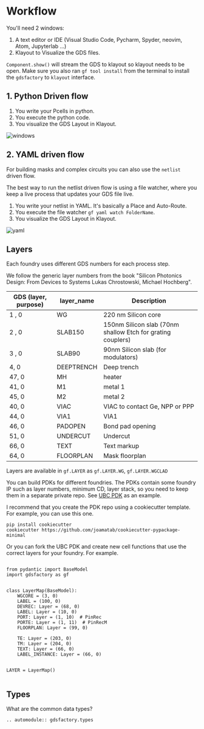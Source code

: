 # Workflow

You'll need 2 windows:

1. A text editor or IDE (Visual Studio Code, Pycharm, Spyder, neovim, Atom, Jupyterlab ...)
2. Klayout to Visualize the GDS files.

`Component.show()` will stream the GDS to klayout so klayout needs to be open.
Make sure you also ran `gf tool install` from the terminal to install the `gdsfactory` to `klayout` interface.


## 1. Python Driven flow

1. You write your Pcells in python.
2. You execute the python code.
3. You visualize the GDS Layout in Klayout.

![windows](https://i.imgur.com/ZHEAotn.png)



## 2. YAML driven flow

For building masks and complex circuits you can also use the `netlist` driven flow.

The best way to run the netlist driven flow is using a file watcher, where you keep a live process that updates your GDS file live.


1. You write your netlist in YAML. It's basically a Place and Auto-Route.
2. You execute the file watcher `gf yaml watch FolderName`.
3. You visualize the GDS Layout in Klayout.

![yaml](https://i.imgur.com/h1ABhJ9.png)

## Layers

Each foundry uses different GDS numbers for each process step.

We follow the generic layer numbers from the book "Silicon Photonics Design: From Devices to Systems Lukas Chrostowski, Michael Hochberg".

| GDS (layer, purpose) | layer_name | Description                                                 |
| -------------------- | ---------- | ----------------------------------------------------------- |
| 1 , 0                | WG         | 220 nm Silicon core                                         |
| 2 , 0                | SLAB150    | 150nm Silicon slab (70nm shallow Etch for grating couplers) |
| 3 , 0                | SLAB90     | 90nm Silicon slab (for modulators)                          |
| 4, 0                 | DEEPTRENCH | Deep trench                                                 |
| 47, 0                | MH         | heater                                                      |
| 41, 0                | M1         | metal 1                                                     |
| 45, 0                | M2         | metal 2                                                     |
| 40, 0                | VIAC       | VIAC to contact Ge, NPP or PPP                              |
| 44, 0                | VIA1       | VIA1                                                        |
| 46, 0                | PADOPEN    | Bond pad opening                                            |
| 51, 0                | UNDERCUT   | Undercut                                                    |
| 66, 0                | TEXT       | Text markup                                                 |
| 64, 0                | FLOORPLAN  | Mask floorplan                                              |

Layers are available in `gf.LAYER` as `gf.LAYER.WG`, `gf.LAYER.WGCLAD`

You can build PDKs for different foundries. The PDKs contain some foundry IP such as layer numbers, minimum CD, layer stack, so you need to keep them in a separate private repo. See [UBC PDK](https://github.com/gdsfactory/ubc) as an example.

I recommend that you create the PDK repo using a cookiecutter template. For example, you can use this one.

```
pip install cookiecutter
cookiecutter https://github.com/joamatab/cookiecutter-pypackage-minimal
```

Or you can fork the UBC PDK and create new cell functions that use the correct layers for your foundry. For example.

```

from pydantic import BaseModel
import gdsfactory as gf


class LayerMap(BaseModel):
    WGCORE = (3, 0)
    LABEL = (100, 0)
    DEVREC: Layer = (68, 0)
    LABEL: Layer = (10, 0)
    PORT: Layer = (1, 10)  # PinRec
    PORTE: Layer = (1, 11)  # PinRecM
    FLOORPLAN: Layer = (99, 0)

    TE: Layer = (203, 0)
    TM: Layer = (204, 0)
    TEXT: Layer = (66, 0)
    LABEL_INSTANCE: Layer = (66, 0)


LAYER = LayerMap()


```

## Types

What are the common data types?

```{eval-rst}
.. automodule:: gdsfactory.types
```
